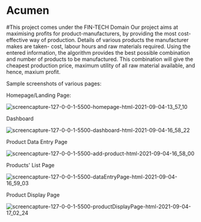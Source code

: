 # Acumen
#This project comes under the FIN-TECH Domain
Our project aims at maximising profits for product-manufacturers, by providing the most cost-effective way of production.
Details of various products the manufacturer makes are taken- cost, labour hours and raw materials required.
Using the entered information, the algorithm provides the best possible combination and number of products to be manufactured.
This combination will give the cheapest production price, maximum utility of all raw material available, and hence, maxium profit.

Sample screenshots of various pages:

Homepage/Landing Page:

![screencapture-127-0-0-1-5500-homepage-html-2021-09-04-13_57_10](https://user-images.githubusercontent.com/80393705/132092819-c5ac6581-853a-4b06-bb41-93e5522ec387.png)

Dashboard

![screencapture-127-0-0-1-5500-dashboard-html-2021-09-04-16_58_22](https://user-images.githubusercontent.com/80393705/132092978-2a01a4c5-128d-4790-9200-7aa43ae65285.png)

Product Data Entry Page 

![screencapture-127-0-0-1-5500-add-product-html-2021-09-04-16_58_00](https://user-images.githubusercontent.com/80393705/132092984-a1feef52-da57-424c-bc6f-e042b7aec5a9.png)

Products' List Page 

![screencapture-127-0-0-1-5500-dataEntryPage-html-2021-09-04-16_59_03](https://user-images.githubusercontent.com/80393705/132093031-ee880a0e-1805-4300-b655-1c185628937e.png)


Product Display Page

![screencapture-127-0-0-1-5500-productDisplayPage-html-2021-09-04-17_02_24](https://user-images.githubusercontent.com/80393705/132093005-6e526d42-fd82-4cef-aaef-11daeabc9356.png)


